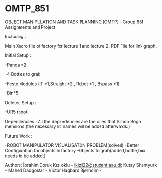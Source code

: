 # OMTP_851
OBJECT MANIPULATION AND TASK PLANNING  (OMTP)  - Group 851 Assignments and Project

Including : 

Main Xacro file of factory for lecture 1 and lecture 2.
PDF File for link graph.



Initial Setup :

-Panda *2

-4 Bottles to grab

-Festo Modules ( T *1,Straight *2 , Robot *1 , Bypass *1)

-Bin*5

Deleted Setup : 
 
-UR5 robot


Dependencies : 
All the dependencies are the ones that Simon Bøgh mensions.(the necessary lib names will be added afterwards.) 


Future Work : 

-ROBOT MANIPULATOR VISUALISATON PROBLEM(solved)
-Better Configuration for objects in factory
-Objects to grab(added,bottle,box needs to be added.)


Authors: İbrahim Doruk Kızıloklu - ikizil22@student.aau.dk
         Kutay Shentyurk -
  	      Mahed Dadgostar -
  	      Victor Hagbard Bjørholm -

